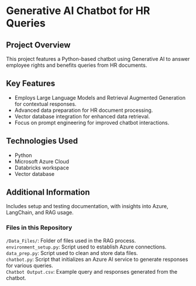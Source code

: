 # Generative AI Chatbot for HR Queries

## Project Overview
This project features a Python-based chatbot using Generative AI to answer employee rights and benefits queries from HR documents.

## Key Features
- Employs Large Language Models and Retrieval Augmented Generation for contextual responses.
- Advanced data preparation for HR document processing.
- Vector database integration for enhanced data retrieval.
- Focus on prompt engineering for improved chatbot interactions.

## Technologies Used
- Python
- Microsoft Azure Cloud
- Databricks workspace
- Vector database

## Additional Information
Includes setup and testing documentation, with insights into Azure, LangChain, and RAG usage.

### Files in this Repository
`/Data_Files/`: Folder of files used in the RAG process. <br>
`environment_setup.py`: Script used to establish Azure connections. <br>
`data_prep.py`: Script used to clean and store data files.<br>
`chatbot.py`: Script that initializes an Azure AI service to generate responses for various queries. <br>
`Chatbot Output.csv`: Example query and responses generated from the chatbot. <br>
